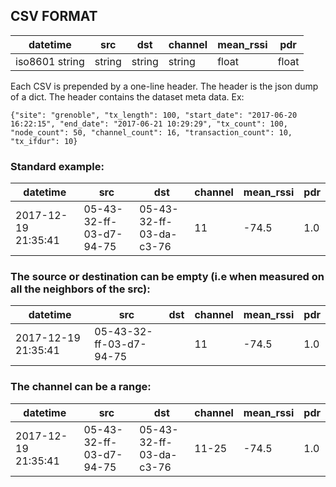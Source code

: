 ## CSV FORMAT

| datetime            | src                     | dst                     | channel | mean_rssi | pdr   |
|---------------------|-------------------------|-------------------------|---------|-----------|-------|
|  iso8601 string     | string                  | string                  | string  | float     | float |

Each CSV is prepended by a one-line header. The header is the json dump of a dict. The header contains the dataset meta data.
Ex:
```
{"site": "grenoble", "tx_length": 100, "start_date": "2017-06-20 16:22:15", "end_date": "2017-06-21 10:29:29", "tx_count": 100, "node_count": 50, "channel_count": 16, "transaction_count": 10, "tx_ifdur": 10}
```

### Standard example:

| datetime            | src                     | dst                     | channel | mean_rssi | pdr |
|---------------------|-------------------------|-------------------------|---------|-----------|-----|
| 2017-12-19 21:35:41 | 05-43-32-ff-03-d7-94-75 | 05-43-32-ff-03-da-c3-76 | 11      | -74.5     | 1.0 |

### The source or destination can be empty (i.e when measured on all the neighbors of the src):

| datetime            | src                     | dst                     | channel | mean_rssi | pdr |
|---------------------|-------------------------|-------------------------|---------|-----------|-----|
| 2017-12-19 21:35:41 | 05-43-32-ff-03-d7-94-75 |                         | 11      | -74.5     | 1.0 |

### The channel can be a range:
| datetime            | src                     | dst                     | channel | mean_rssi | pdr |
|---------------------|-------------------------|-------------------------|---------|-----------|-----|
| 2017-12-19 21:35:41 | 05-43-32-ff-03-d7-94-75 | 05-43-32-ff-03-da-c3-76 | 11-25   | -74.5     | 1.0 |
